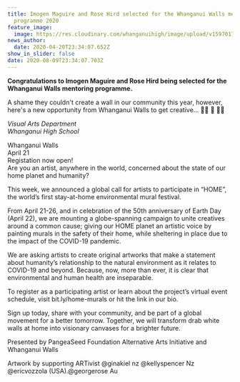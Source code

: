 ```yaml
---
title: Imogen Maguire and Rose Hird selected for the Whanganui Walls mentoring
  programme 2020
feature_image:
  image: https://res.cloudinary.com/whanganuihigh/image/upload/v1597017758/News/Whanganui-walls-street-art.poster.jpg
news_author:
  date: 2020-04-20T23:34:07.652Z
show_in_slider: false
date: 2020-08-09T23:34:07.703Z
---
```

**Congratulations to Imogen Maguire and Rose Hird being selected for the Whanganui Walls mentoring programme.** 

A shame they couldn't create a wall in our community this year, however, here's a new opportunity from Whanganui Walls to get creative... 👩‍🎨 🎨 👨‍🎨

_Visual Arts Department  
Whanganui High School_

Whanganui Walls  
April 21  
Registation now open!  
Are you an artist, anywhere in the world, concerned about the state of our home planet and humanity?

This week, we announced a global call for artists to participate in “HOME”, the world’s first stay-at-home environmental mural festival.

From April 21-26, and in celebration of the 50th anniversary of Earth Day (April 22), we are mounting a globe-spanning campaign to unite creatives around a common cause; giving our HOME planet an artistic voice by painting murals in the safety of their home, while sheltering in place due to the impact of the COVID-19 pandemic.

We are asking artists to create original artworks that make a statement about humanity’s relationship to the natural environment as it relates to COVID-19 and beyond. Because, now, more than ever, it is clear that environmental and human health are inseparable.

To register as a participating artist or learn about the project’s virtual event schedule, visit bit.ly/home-murals or hit the link in our bio.

Sign up today, share with your community, and be part of a global movement for a better tomorrow. Together, we will transform drab white walls at home into visionary canvases for a brighter future.

Presented by PangeaSeed Foundation Alternative Arts Initiative and Whanganui Walls

Artwork by supporting ARTivist @ginakiel nz @kellyspencer Nz @ericvozzola (USA).@georgerose Au